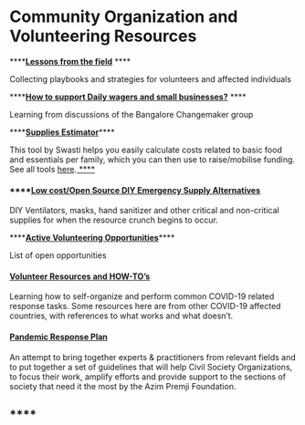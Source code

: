 # Community Organization and Volunteering Resources

 ****[**Lessons from the field**](https://docs.google.com/document/d/11ObYxXK0RevKPrkpOIvZZBMjdEJvdYKdohgFkOegvOM/edit) ****

Collecting playbooks and strategies for volunteers and affected individuals

 ****[**How to support Daily wagers and small businesses?**](https://docs.google.com/document/d/12FIe4eXlR7LNviJ5DEtTdkfJ05ivGUTbVoAPMnw60rk/edit) ****

Learning from discussions of the Bangalore Changemaker group

\*\*\*\*[**Supplies Estimator**](https://c19-supplies-estimator.netlify.app/)\*\*\*\*

This tool by Swasti helps you easily calculate costs related to basic food and essentials per family, which you can then use to raise/mobilise funding. See all tools [here](https://tools.swasti.org/).[ ****](https://c19-supplies-estimator.netlify.com/)

#### \*\*\*\*[Low cost/Open Source DIY Emergency Supply Alternatives](https://docs.google.com/spreadsheets/d/1bY0qMWlMI5CUqOSSwhH--hlB8xYwr_6ZGKXgpsI2Z1c/edit#gid=1916564488)

DIY Ventilators, masks, hand sanitizer and other critical and non-critical supplies for when the resource crunch begins to occur.

\*\*\*\*[**Active Volunteering Opportunities**](https://cov.social/#/volunteer)\*\*\*\*

List of open opportunities

#### [Volunteer Resources and HOW-TO’s](https://coronavirustechhandbook.com/volunteering)

Learning how to self-organize and perform common COVID-19 related response tasks. Some resources here are from other COVID-19 affected countries, with references to what works and what doesn’t.

#### [Pandemic Response Plan](https://apfstatic.s3.ap-south-1.amazonaws.com/s3fs-public/District%20Covid-19%20Pandemic%20Response%20Plan%201.2.pdf?j7liJ7EX3HFAYKoAUylwkFzXCT87VAgq)

An attempt to bring together experts & practitioners from relevant fields and to put together a set of guidelines that will help Civil Society Organizations, to focus their work, amplify efforts and provide support to the sections of society that need it the most by the Azim Premji Foundation.

## \*\*\*\*


